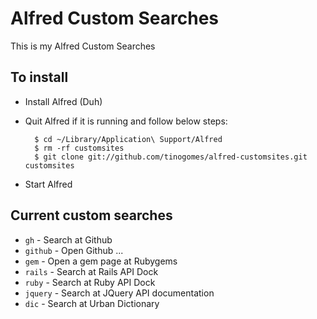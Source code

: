# Alfred Custom Searches

This is my Alfred Custom Searches

## To install

* Install Alfred (Duh)
* Quit Alfred if it is running and follow below steps:

		$ cd ~/Library/Application\ Support/Alfred
		$ rm -rf customsites
		$ git clone git://github.com/tinogomes/alfred-customsites.git customsites

* Start Alfred

## Current custom searches

* ```gh``` - Search at Github
* ```github``` - Open Github ...
* ```gem``` - Open a gem page at Rubygems
* ```rails``` - Search at Rails API Dock
* ```ruby``` - Search at Ruby API Dock
* ```jquery``` - Search at JQuery API documentation
* ```dic``` - Search at Urban Dictionary
